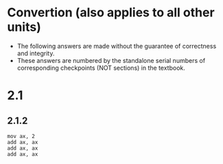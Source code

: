 # Convertion (also applies to all other units)
- The following answers are made without the guarantee of correctness and integrity.  
- These answers are numbered by the standalone serial numbers of corresponding checkpoints (NOT sections) in the textbook. 
# 2.1
## 2.1.2
```assembly
mov ax, 2
add ax, ax
add ax, ax
add ax, ax
```
